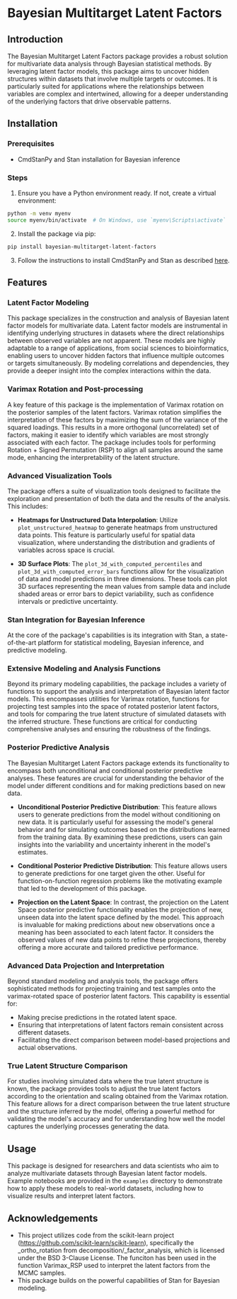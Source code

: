 
# Bayesian Multitarget Latent Factors

## Introduction
The Bayesian Multitarget Latent Factors package provides a robust solution for multivariate data analysis through Bayesian statistical methods. By leveraging latent factor models, this package aims to uncover hidden structures within datasets that involve multiple targets or outcomes. It is particularly suited for applications where the relationships between variables are complex and intertwined, allowing for a deeper understanding of the underlying factors that drive observable patterns.

## Installation
### Prerequisites
- CmdStanPy and Stan installation for Bayesian inference

### Steps
1. Ensure you have a Python environment ready. If not, create a virtual environment:
```bash
python -m venv myenv
source myenv/bin/activate  # On Windows, use `myenv\Scripts\activate`
```
2. Install the package via pip:
```bash
pip install bayesian-multitarget-latent-factors
```
3. Follow the instructions to install CmdStanPy and Stan as described [here](https://mc-stan.org/cmdstanpy/installation.html#function-install-cmdstan).

## Features

### Latent Factor Modeling
This package specializes in the construction and analysis of Bayesian latent factor models for multivariate data. Latent factor models are instrumental in identifying underlying structures in datasets where the direct relationships between observed variables are not apparent. These models are highly adaptable to a range of applications, from social sciences to bioinformatics, enabling users to uncover hidden factors that influence multiple outcomes or targets simultaneously. By modeling correlations and dependencies, they provide a deeper insight into the complex interactions within the data.

### Varimax Rotation and Post-processing
A key feature of this package is the implementation of Varimax rotation on the posterior samples of the latent factors. Varimax rotation simplifies the interpretation of these factors by maximizing the sum of the variance of the squared loadings. This results in a more orthogonal (uncorrelated) set of factors, making it easier to identify which variables are most strongly associated with each factor. The package includes tools for performing Rotation + Signed Permutation (RSP) to align all samples around the same mode, enhancing the interpretability of the latent structure.

### Advanced Visualization Tools
The package offers a suite of visualization tools designed to facilitate the exploration and presentation of both the data and the results of the analysis. This includes:

- **Heatmaps for Unstructured Data Interpolation**: Utilize `plot_unstructured_heatmap` to generate heatmaps from unstructured data points. This feature is particularly useful for spatial data visualization, where understanding the distribution and gradients of variables across space is crucial.
  
- **3D Surface Plots**: The `plot_3d_with_computed_percentiles` and `plot_3d_with_computed_error_bars` functions allow for the visualization of data and model predictions in three dimensions. These tools can plot 3D surfaces representing the mean values from sample data and include shaded areas or error bars to depict variability, such as confidence intervals or predictive uncertainty.

### Stan Integration for Bayesian Inference
At the core of the package's capabilities is its integration with Stan, a state-of-the-art platform for statistical modeling, Bayesian inference, and predictive modeling.

### Extensive Modeling and Analysis Functions
Beyond its primary modeling capabilities, the package includes a variety of functions to support the analysis and interpretation of Bayesian latent factor models. This encompasses utilities for Varimax rotation, functions for projecting test samples into the space of rotated posterior latent factors, and tools for comparing the true latent structure of simulated datasets with the inferred structure. These functions are critical for conducting comprehensive analyses and ensuring the robustness of the findings.

### Posterior Predictive Analysis
The Bayesian Multitarget Latent Factors package extends its functionality to encompass both unconditional and conditional posterior predictive analyses. These features are crucial for understanding the behavior of the model under different conditions and for making predictions based on new data.

- **Unconditional Posterior Predictive Distribution**: This feature allows users to generate predictions from the model without conditioning on new data. It is particularly useful for assessing the model's general behavior and for simulating outcomes based on the distributions learned from the training data. By examining these predictions, users can gain insights into the variability and uncertainty inherent in the model's estimates.

- **Conditional Posterior Predictive Distribution**: This feature allows users to generate predictions for one target given the other. Useful for function-on-function regression problems like the motivating example that led to the development of this package.

- **Projection on the Latent Space**: In contrast, the projection on the Latent Space posterior predictive functionality enables the projection of new, unseen data into the latent space defined by the model. This approach is invaluable for making predictions about new observations once a meaning has been associated to each latent factor. It considers the observed values of new data points to refine these projections, thereby offering a more accurate and tailored predictive performance.

### Advanced Data Projection and Interpretation
Beyond standard modeling and analysis tools, the package offers sophisticated methods for projecting training and test samples onto the varimax-rotated space of posterior latent factors. This capability is essential for:
- Making precise predictions in the rotated latent space.
- Ensuring that interpretations of latent factors remain consistent across different datasets.
- Facilitating the direct comparison between model-based projections and actual observations.

### True Latent Structure Comparison
For studies involving simulated data where the true latent structure is known, the package provides tools to adjust the true latent factors according to the orientation and scaling obtained from the Varimax rotation. This feature allows for a direct comparison between the true latent structure and the structure inferred by the model, offering a powerful method for validating the model's accuracy and for understanding how well the model captures the underlying processes generating the data.

## Usage
This package is designed for researchers and data scientists who aim to analyze multivariate datasets through Bayesian latent factor models. Example notebooks are provided in the `examples` directory to demonstrate how to apply these models to real-world datasets, including how to visualize results and interpret latent factors.

## Acknowledgements
- This project utilizes code from the scikit-learn project (https://github.com/scikit-learn/scikit-learn), specifically the _ortho_rotation from decomposition/_factor_analysis, which is licensed under the BSD 3-Clause License. The funciton has been used in the function Varimax_RSP used to interpret the latent factors from the MCMC samples.
- This package builds on the powerful capabilities of Stan for Bayesian modeling.
